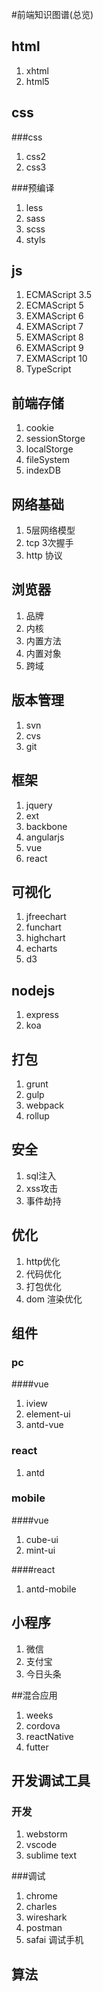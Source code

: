 #前端知识图谱(总览)

## html
1. xhtml
2. html5

## css
###css
1. 	css2
2. css3

###预编译
1. less
2. sass
3. scss
4. styls

## js
1. ECMAScript 3.5
2. ECMAScript 5
3. EXMAScript 6
4. EXMAScript 7
5. EXMAScript 8
6. EXMAScript 9
7. EXMAScript 10
8. TypeScript

## 前端存储
1. cookie
2. sessionStorge
3. localStorge
4. fileSystem
5. indexDB

## 网络基础
1. 5层网络模型
2. tcp 3次握手
3. http 协议

## 浏览器
1. 	品牌
2. 内核
3. 内置方法
4. 内置对象
5. 跨域

## 版本管理
1. svn
2. cvs
3. git

## 框架
1. jquery
2. ext
3. backbone
4. angularjs
5. vue
6. react

## 可视化
1. jfreechart
2. funchart
3. highchart
4. echarts
5. d3

## nodejs
1. express
2. koa

## 打包
1. grunt
2. gulp
3. webpack
4. rollup

## 安全

1. sql注入
2. xss攻击
3. 事件劫持


## 优化
1. http优化
2. 代码优化
3. 打包优化
4. dom 渲染优化

## 组件
### pc
####vue
1. iview
2. element-ui
3. antd-vue

### react
1. antd

### mobile
####vue
1. cube-ui
2. mint-ui

####react
1. antd-mobile

## 小程序
1. 微信
2. 支付宝
3. 今日头条

##混合应用
1. weeks
2. cordova
3. reactNative
4. futter

## 开发调试工具
### 开发
1. webstorm
2. vscode
3. sublime text

###调试
1. chrome
2. charles
3. wireshark
4. postman
5. safai 调试手机

## 算法


